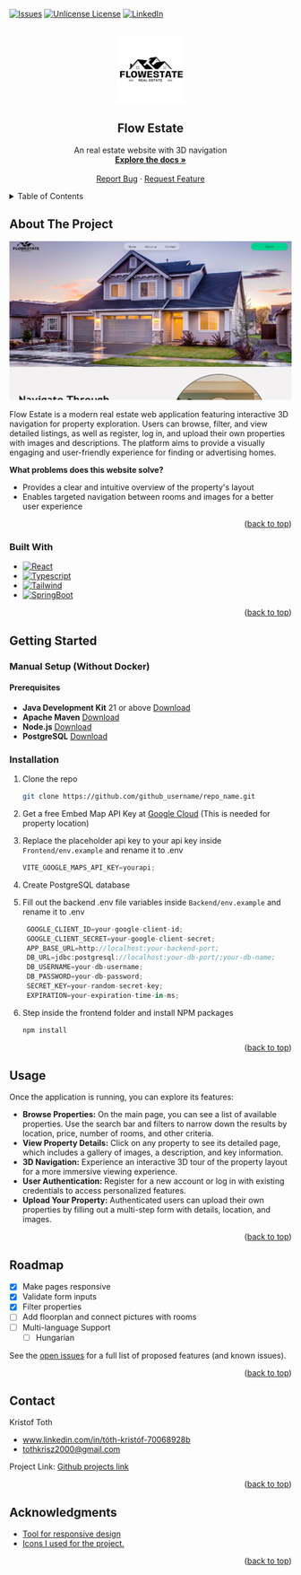
<a id="readme-top"></a>
[![Issues][issues-shield]][issues-url]
[![Unlicense License][license-shield]][license-url]
[![LinkedIn][linkedin-shield]][linkedin-url]



<!-- PROJECT LOGO -->
<br />
<div align="center">
  <a href="https://github.com/othneildrew/Best-README-Template">
    <img src="./Frontend/src/assets/logo.svg" alt="Logo" width="120" height="120">
  </a>

  <h2 align="center">Flow Estate</h2>

  <p align="center">
    An real estate website with 3D navigation
    <br />
    <a href="https://github.com/othneildrew/Best-README-Template"><strong>Explore the docs »</strong></a>
    <br />
    <br />
    <a href="https://github.com/othneildrew/Best-README-Template/issues/new?labels=bug&template=bug-report---.md">Report Bug</a>
    &middot;
    <a href="https://github.com/othneildrew/Best-README-Template/issues/new?labels=enhancement&template=feature-request---.md">Request Feature</a>
  </p>
</div>



<!-- TABLE OF CONTENTS -->
<details>
  <summary>Table of Contents</summary>
  <ol>
    <li>
      <a href="#about-the-project">About The Project</a>
      <ul>
        <li><a href="#built-with">Built With</a></li>
      </ul>
    </li>
    <li>
      <a href="#getting-started">Getting Started</a>
      <ul>
        <li><a href="#prerequisites">Prerequisites</a></li>
        <li><a href="#installation">Installation</a></li>
      </ul>
    </li>
    <li><a href="#usage">Usage</a></li>
    <li><a href="#roadmap">Roadmap</a></li>
    <li><a href="#contact">Contact</a></li>
    <li><a href="#acknowledgments">Acknowledgments</a></li>
  </ol>
</details>



<!-- ABOUT THE PROJECT -->
## About The Project

[![Flow Estate Screen Shot][product-screenshot]](https://example.com)

[product-screenshot]: ./Frontend/src/assets/screenshot.jpg

Flow Estate is a modern real estate web application featuring interactive 3D navigation for property exploration. Users can browse, filter, and view detailed listings, as well as register, log in, and upload their own properties with images and descriptions. The platform aims to provide a visually engaging and user-friendly experience for finding or advertising homes.

**What problems does this website solve?**
* Provides a clear and intuitive overview of the property's layout
* Enables targeted navigation between rooms and images for a better user experience

<p align="right">(<a href="#readme-top">back to top</a>)</p>



### Built With

* [![React][React.js]][React-url]
* [![Typescript][Typescript.img]][Typescript-url]
* [![Tailwind][Tailwind.img]][Tailwind-url]
* [![SpringBoot][SPRING.img]][Spring-url]

<p align="right">(<a href="#readme-top">back to top</a>)</p>

<!-- MARKDOWN LINKS & IMAGES -->
<!-- https://www.markdownguide.org/basic-syntax/#reference-style-links -->
[issues-shield]: https://img.shields.io/github/issues/othneildrew/Best-README-Template.svg?style=for-the-badge
[issues-url]: https://github.com/users/TothKristof/projects/1/views/1
[license-shield]: https://img.shields.io/github/license/othneildrew/Best-README-Template.svg?style=for-the-badge
[license-url]: https://github.com/othneildrew/Best-README-Template/blob/master/LICENSE.txt

[linkedin-shield]: https://img.shields.io/badge/-LinkedIn-black.svg?style=for-the-badge&logo=linkedin&colorB=555

[linkedin-url]: https://linkedin.com/in/othneildrew

[React.js]: https://img.shields.io/badge/React-20232A?style=for-the-badge&logo=react&logoColor=61DAFB
[React-url]: https://reactjs.org/

[Typescript.img]: https://img.shields.io/badge/Typescript-35495E?style=for-the-badge&logo=typescript&logoColor=3178c6
[Typescript-url]: https://www.typescriptlang.org/

[Tailwind.img]: https://img.shields.io/badge/Tailwind_CSS-grey?style=for-the-badge&logo=tailwind-css&logoColor=38B2AC
[Tailwind-url]: https://tailwindcss.com/

[Spring.img]: https://img.shields.io/badge/SpringBoot-6DB33F?style=for-the-badge&logo=Spring&logoColor=white
[Spring-url]: https://spring.io/

[PostgreSql.img]: https://img.shields.io/badge/SpringBoot-6DB33F?style=for-the-badge&logo=Spring&logoColor=white
[PostgreSql-url]: https://www.postgresql.org/



<!-- GETTING STARTED -->
## Getting Started

### Manual Setup (Without Docker)
#### Prerequisites

* **Java Development Kit** 21 or above [Download](https://www.oracle.com/java/technologies/downloads/)
* **Apache Maven** [Download](https://maven.apache.org/download.cgi)
* **Node.js** [Download](https://nodejs.org/en/download)
* **PostgreSQL** [Download](https://www.postgresql.org/download/)

### Installation

1. Clone the repo
   ```sh
   git clone https://github.com/github_username/repo_name.git
   ```

2. Get a free Embed Map API Key at [Google Cloud](https://cloud.google.com/gcp) (This is needed for property location)

3. Replace the placeholder api key to your api key inside `Frontend/env.example` and rename it to .env
   ```js
   VITE_GOOGLE_MAPS_API_KEY=yourapi;
   ```

4. Create PostgreSQL database

5. Fill out the backend .env file variables inside `Backend/env.example` and rename it to .env
   ```js
    GOOGLE_CLIENT_ID=your-google-client-id;
    GOOGLE_CLIENT_SECRET=your-google-client-secret;
    APP_BASE_URL=http://localhost:your-backend-port;
    DB_URL=jdbc:postgresql://localhost:your-db-port/;your-db-name;
    DB_USERNAME=your-db-username;
    DB_PASSWORD=your-db-password;
    SECRET_KEY=your-random-secret-key;
    EXPIRATION=your-expiration-time-in-ms;
   ```


7. Step inside the frontend folder and install NPM packages
   ```sh
   npm install
   ```

<p align="right">(<a href="#readme-top">back to top</a>)</p>



<!-- USAGE EXAMPLES -->
## Usage

Once the application is running, you can explore its features:

- **Browse Properties:** On the main page, you can see a list of available properties. Use the search bar and filters to narrow down the results by location, price, number of rooms, and other criteria.
- **View Property Details:** Click on any property to see its detailed page, which includes a gallery of images, a description, and key information.
- **3D Navigation:** Experience an interactive 3D tour of the property layout for a more immersive viewing experience.
- **User Authentication:** Register for a new account or log in with existing credentials to access personalized features.
- **Upload Your Property:** Authenticated users can upload their own properties by filling out a multi-step form with details, location, and images.



<p align="right">(<a href="#readme-top">back to top</a>)</p>



<!-- ROADMAP -->
## Roadmap

- [x] Make pages responsive
- [x] Validate form inputs
- [x] Filter properties
- [ ] Add floorplan and connect pictures with rooms
- [ ] Multi-language Support
    - [ ] Hungarian

See the [open issues](https://github.com/users/TothKristof/projects/1/views/1) for a full list of proposed features (and known issues).

<p align="right">(<a href="#readme-top">back to top</a>)</p>



<!-- CONTACT -->
## Contact

Kristof Toth 
- www.linkedin.com/in/tóth-kristóf-70068928b
- tothkrisz2000@gmail.com

Project Link: [Github projects link](https://github.com/users/TothKristof/projects/1/views/1)

<p align="right">(<a href="#readme-top">back to top</a>)</p>



<!-- ACKNOWLEDGMENTS -->
## Acknowledgments


* [Tool for responsive design](https://responsively.app/)
* [Icons I used for the project.](https://lucide.dev/)

<p align="right">(<a href="#readme-top">back to top</a>)</p>




